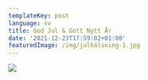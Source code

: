 ```yaml
---
templateKey: post
language: sv
title: God Jul & Gott Nytt År
date: '2021-12-23T17:59:02+01:00'
featuredImage: /img/julhälsning-1.jpg
---
```

![](/img/julhälsning-1.jpg)
